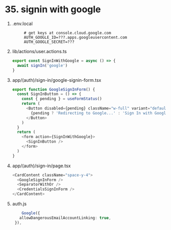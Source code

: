 # 35. signin with google

1. .env.local

   ```env
        # get keys at console.cloud.google.com
        AUTH_GOOGLE_ID=???.apps.googleusercontent.com
        AUTH_GOOGLE_SECRET=???
   ```

2. lib/actions/user.actions.ts

   ```ts
   export const SignInWithGoogle = async () => {
     await signIn('google')
   }
   ```

3. app/(auth)/sign-in/google-signin-form.tsx

   ```ts
   export function GoogleSignInForm() {
     const SignInButton = () => {
       const { pending } = useFormStatus()
       return (
         <Button disabled={pending} className="w-full" variant="default">
           {pending ? 'Redirecting to Google...' : 'Sign In with Google'}
         </Button>
       )
     }
     return (
       <form action={SignInWithGoogle}>
         <SignInButton />
       </form>
     )
   }
   ```

4. app/(auth)/sign-in/page.tsx

   ```ts
   <CardContent className="space-y-4">
     <GoogleSignInForm />
     <SeparatorWithOr />
     <CredentialsSignInForm />
   </CardContent>
   ```

5. auth.js

   ```ts
       Google({
      allowDangerousEmailAccountLinking: true,
    }),
   ```
